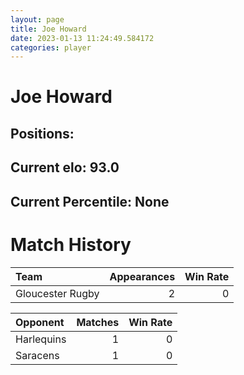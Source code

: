 ```yaml
---  
layout: page  
title: Joe Howard  
date: 2023-01-13 11:24:49.584172  
categories: player  
---
```

# Joe Howard

## Positions: 

## Current elo: 93.0

## Current Percentile: None

# Match History


| Team             |   Appearances |   Win Rate |
|:-----------------|--------------:|-----------:|
| Gloucester Rugby |             2 |          0 |

| Opponent   |   Matches |   Win Rate |
|:-----------|----------:|-----------:|
| Harlequins |         1 |          0 |
| Saracens   |         1 |          0 |